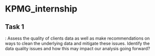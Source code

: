 # KPMG_internship

<h2>Task 1</h2> : Assess the quality of clients data as well as make recommendations on ways to clean the underlying data and mitigate these issues. Identify the data quality issues and how this may impact our analysis going forward?

